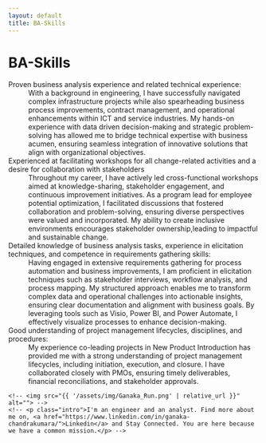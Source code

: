 ```yaml
---
layout: default
title: BA-Skills
---
```



<div class="post">
	<h1 class="pageTitle">BA-Skills</h1>
	<!-- <p> This page is under construction </p> -->
	<dl>
	  <dt>Proven business analysis experience and related technical experience:</dt>
	  <dd>With a background in engineering, I have successfully navigated complex infrastructure projects while also spearheading business process improvements, contract management, and operational enhancements within ICT and service industries. My hands-on experience with data driven decision-making and strategic problem-solving has allowed me to bridge technical expertise with business acumen, ensuring seamless integration of innovative solutions that align with organizational objectives.</dd>
		<dt>Experienced at facilitating workshops for all change-related activities and a desire for collaboration with stakeholders </dt>
		<dd>Throughout my career, I have actively led cross-functional workshops aimed at knowledge-sharing, stakeholder engagement, and continuous improvement initiatives. As a program lead for employee potential optimization, I facilitated discussions that fostered collaboration and problem-solving, ensuring diverse perspectives were valued and incorporated. My ability to create inclusive environments encourages stakeholder ownership,leading to impactful and sustainable change.</dd>
		<dt>Detailed knowledge of business analysis tasks, experience in elicitation techniques, and competence in requirements gathering skills:</dt>
		<dd>Having engaged in extensive requirements gathering for process automation and business improvements, I am proficient in elicitation techniques such as stakeholder interviews, workflow analysis, and process mapping. My structured approach enables me to transform complex data and operational challenges into actionable insights, ensuring clear documentation and alignment with business goals. By leveraging tools such as Visio, Power BI, and Power Automate, I effectively visualize processes to enhance decision-making.</dd>
		<dt>Good understanding of project management lifecycles, disciplines, and procedures:</dt>
		<dd>My experience co-leading projects in New Product Introduction has provided me with a strong understanding of project management lifecycles, including initiation, execution, and closure. I have collaborated closely with PMOs, ensuring timely deliverables, financial reconciliations, and stakeholder approvals.</dd>
	</dl>

	<!-- <img src="{{ '/assets/img/Ganaka_Run.png' | relative_url }}" alt=""> -->
	<!-- <p class="intro">I'm an engineer and an analyst. Find more about me on, <a href="https://www.linkedin.com/in/ganaka-chandrakumara/">Linkedin</a> and Stay Connected. You are here because we have a common mission.</p> -->
<!--	<h2>Areas of Expertise</h2>
	<ul>
		<li>Process Analysis & Improvement</li>
  		<li>Automation</li>
  		<li>Cross-functional team collaborations</li>
  		<li><a href="https://github.com/snaptortoise/jekyll-rss-feeds">XML Feed for RSS Readers</a></li>
  		<li>Contact Form via <a href="http://formspree.io/">Formspree</a></li>
      <li>5 Post Loop with excerpt on Home Page</li>
  		<li>Previous / Next Post Navigation</li>
      <li>Estimated Reading Time for posts</li>
  		<li><a href="https://github.com/adobe-webplatform/dropcap.js">Drop Cap</a> on posts</li>
  		<li><a href="http://typecast.com/blog/a-more-modern-scale-for-web-typography">A Better Type Scale</a></li>
  	</ul>
 -->
</div>
